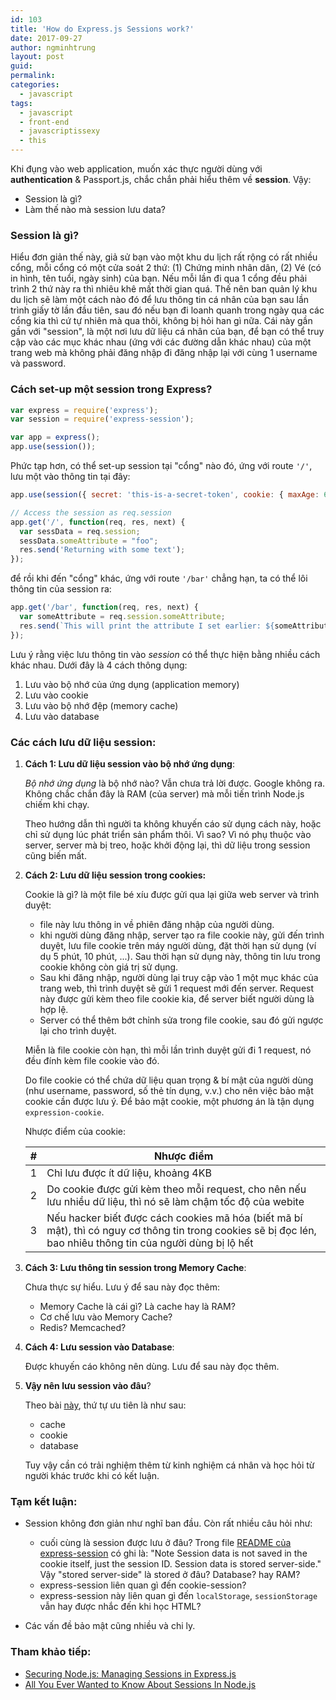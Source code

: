 ```yaml
---
id: 103
title: 'How do Express.js Sessions work?'
date: 2017-09-27
author: ngminhtrung
layout: post
guid: 
permalink: 
categories:
  - javascript
tags:
  - javascript
  - front-end
  - javascriptissexy
  - this
---
```



Khi đụng vào web application, muốn xác thực người dùng với **authentication** & Passport.js, chắc chắn phải hiểu thêm về **session**. Vậy:
- Session là gì?
- Làm thế nào mà session lưu data?

### Session là gì?

Hiểu đơn giản thế này, giả sử bạn vào một khu du lịch rất rộng có rất nhiều cổng, mỗi cổng có một cửa soát 2 thứ: (1) Chứng minh nhân dân, (2) Vé (có in hình, tên tuổi, ngày sinh) của bạn. Nếu mỗi lần đi qua 1 cổng đều phải trình 2 thứ này ra thì nhiêu khê mất thời gian quá. Thế nên ban quản lý khu du lịch sẽ làm một cách nào đó để lưu thông tin cá nhân của bạn sau lần trình giấy tờ lần đầu tiên, sau đó nếu bạn đi loanh quanh trong ngày qua các cổng kia thì cứ tự nhiên mà qua thôi, không bị hỏi han gì nữa. Cái này gần gần với "session", là một nơi lưu dữ liệu cá nhân của bạn, để bạn có thể truy cập vào các mục khác nhau (ứng với các đường dẫn khác nhau) của một trang web mà không phải đăng nhập đi đăng nhập lại với cùng 1 username và password.

### Cách set-up một session trong Express?

```js
var express = require('express');
var session = require('express-session');

var app = express();
app.use(session());
```

Phức tạp hơn, có thể set-up session tại "cổng" nào đó, ứng với route `'/'`, lưu một vào thông tin tại đây:
```js
app.use(session({ secret: 'this-is-a-secret-token', cookie: { maxAge: 60000 }}));

// Access the session as req.session
app.get('/', function(req, res, next) {
  var sessData = req.session;
  sessData.someAttribute = "foo";
  res.send('Returning with some text');
});
```

để rồi khi đến "cổng" khác, ứng với route `'/bar'` chẳng hạn, ta có thể lôi thông tin của session ra:
```js
app.get('/bar', function(req, res, next) {
  var someAttribute = req.session.someAttribute;
  res.send(`This will print the attribute I set earlier: ${someAttribute}`);
});
```

Lưu ý rằng việc lưu thông tin vào *session* có thể thực hiện bằng nhiều cách khác nhau. Dưới đây là 4 cách thông dụng:
1. Lưu vào bộ nhớ của ứng dụng (application memory)
2. Lưu vào cookie
3. Lưu vào bộ nhớ đệp (memory cache)
4. Lưu vào database

### Các cách lưu dữ liệu session:

1. **Cách 1: Lưu dữ liệu session vào bộ nhớ ứng dụng**: 

    *Bộ nhớ ứng dụng* là bộ nhớ nào? Vẫn chưa trả lời được. Google không ra. Không chắc chắn đây là RAM (của server) mà mỗi tiến trình Node.js chiếm khi chạy.

    Theo hướng dẫn thì người ta không khuyến cáo sử dụng cách này, hoặc chỉ sử dụng lúc phát triển sản phẩm thôi. Vì sao? Vì nó phụ thuộc vào server, server mà bị treo, hoặc khởi động lại, thì dữ liệu trong session cũng biến mất. 

2. **Cách 2: Lưu dữ liệu session trong cookies:**

    Cookie là gì? là một file bé xíu được gửi qua lại giữa web server và trình duyệt:
    - file này lưu thông in về phiên đăng nhập của người dùng. 
    - khi người dùng đăng nhập, server tạo ra file cookie này, gửi đến trình duyệt, lưu file cookie trên máy người dùng, đặt thời hạn sử dụng (ví dụ 5 phút, 10 phút, ...). Sau thời hạn sử dụng này, thông tin lưu trong cookie không còn giá trị sử dụng. 
    - Sau khi đăng nhập, người dùng lại truy cập vào 1 một mục khác của trang web, thì trình duyệt sẽ gửi 1 request mới đến server. Request này được gửi kèm theo file cookie kia, để server biết người dùng là hợp lệ. 
    - Server có thể thêm bớt chỉnh sửa trong file cookie, sau đó gửi ngược lại cho trình duyệt. 

    Miễn là file cookie còn hạn, thì mỗi lần trình duyệt gửi đi 1 request, nó đều đính kèm file cookie vào đó. 

    Do file cookie có thể chứa dữ liệu quan trọng & bí mật của người dùng (như username, password, số thẻ tín dụng, v.v.) cho nên việc bảo mật cookie cần được lưu ý. Để bảo mật cookie, một phương án là tận dụng `expression-cookie`.

    Nhược điểm của cookie:

    | # | Nhược điểm            |
    |---|---                    |
    | 1 | Chỉ lưu được ít dữ liệu, khoảng 4KB |
    | 2 | Do cookie được gửi kèm theo mỗi request, cho nên nếu lưu nhiều dữ liệu, thì nó sẽ làm chậm tốc độ của webite  |
    | 3 | Nếu hacker biết được cách cookies mã hóa (biết mã bí mật), thì có nguy cơ thông tin trong cookies sẽ bị đọc lén, bao nhiêu thông tin của người dùng bị lộ hết |

3. **Cách 3: Lưu thông tin session trong Memory Cache**:

    Chưa thực sự hiểu. Lưu ý để sau này đọc thêm:
    - Memory Cache là cái gì? Là cache hay là RAM?
    - Cơ chế lưu vào Memory Cache?
    - Redis? Memcached? 

4. **Cách 4: Lưu session vào Database**:

    Được khuyến cáo không nên dùng. Lưu để sau này đọc thêm.

5. **Vậy nên lưu session vào đâu**?

    Theo bài [này](https://nodewebapps.com/2017/06/18/how-do-nodejs-sessions-work/), thứ tự ưu tiên là như sau:
    - cache
    - cookie
    - database

    Tuy vậy cần có trải nghiệm thêm từ kinh nghiệm cá nhân và học hỏi từ người khác trước khi có kết luận. 

### Tạm kết luận:

- Session không đơn giản như nghĩ ban đầu. Còn rất nhiều câu hỏi như:
  - cuối cùng là session được lưu ở đâu? Trong file [README của express-session](https://github.com/expressjs/session/blob/master/README.md) có ghi là: "Note Session data is not saved in the cookie itself, just the session ID. Session data is stored server-side." Vậy "stored server-side" là stored ở đâu? Database? hay RAM?
  - express-session liên quan gì đến cookie-session? 
  - express-session này liên quan gì đến `localStorage`, `sessionStorage` vẫn hay được nhắc đến khi học HTML?

- Các vấn đề bảo mật cũng nhiều và chi ly. 


### Tham khảo tiếp:

- [Securing Node.js: Managing Sessions in Express.js](https://dzone.com/articles/securing-nodejs-managing-sessions-in-expressjs)
- [All You Ever Wanted to Know About Sessions In Node.js](https://stormpath.com/blog/everything-you-ever-wanted-to-know-about-node-dot-js-sessions)
